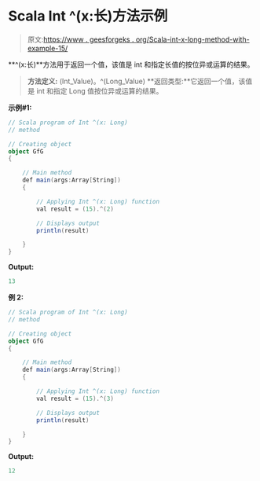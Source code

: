 # Scala Int ^(x:长)方法示例

> 原文:[https://www . geesforgeks . org/Scala-int-x-long-method-with-example-15/](https://www.geeksforgeeks.org/scala-int-x-long-method-with-example-15/)

**^(x:长)**方法用于返回一个值，该值是 int 和指定长值的按位异或运算的结果。

> **方法定义:** (Int_Value)。^(Long_Value)
> **返回类型:**它返回一个值，该值是 int 和指定 Long 值按位异或运算的结果。

**示例#1:**

```scala
// Scala program of Int ^(x: Long)
// method

// Creating object
object GfG
{ 

    // Main method
    def main(args:Array[String])
    {

        // Applying Int ^(x: Long) function
        val result = (15).^(2)

        // Displays output
        println(result)

    }
} 
```

**Output:**

```scala
13

```

**例 2:**

```scala
// Scala program of Int ^(x: Long)
// method

// Creating object
object GfG
{ 

    // Main method
    def main(args:Array[String])
    {

        // Applying Int ^(x: Long) function
        val result = (15).^(3)

        // Displays output
        println(result)

    }
} 
```

**Output:**

```scala
12

```